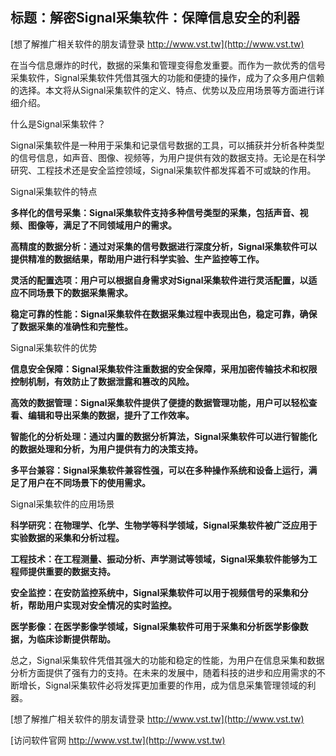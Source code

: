 ## **标题：解密Signal采集软件：保障信息安全的利器**

[想了解推广相关软件的朋友请登录 http://www.vst.tw](http://www.vst.tw)

在当今信息爆炸的时代，数据的采集和管理变得愈发重要。而作为一款优秀的信号采集软件，Signal采集软件凭借其强大的功能和便捷的操作，成为了众多用户信赖的选择。本文将从Signal采集软件的定义、特点、优势以及应用场景等方面进行详细介绍。

什么是Signal采集软件？

Signal采集软件是一种用于采集和记录信号数据的工具，可以捕获并分析各种类型的信号信息，如声音、图像、视频等，为用户提供有效的数据支持。无论是在科学研究、工程技术还是安全监控领域，Signal采集软件都发挥着不可或缺的作用。

Signal采集软件的特点

**多样化的信号采集：Signal采集软件支持多种信号类型的采集，包括声音、视频、图像等，满足了不同领域用户的需求。**

**高精度的数据分析：通过对采集的信号数据进行深度分析，Signal采集软件可以提供精准的数据结果，帮助用户进行科学实验、生产监控等工作。**

**灵活的配置选项：用户可以根据自身需求对Signal采集软件进行灵活配置，以适应不同场景下的数据采集需求。**

**稳定可靠的性能：Signal采集软件在数据采集过程中表现出色，稳定可靠，确保了数据采集的准确性和完整性。**

Signal采集软件的优势

**信息安全保障：Signal采集软件注重数据的安全保障，采用加密传输技术和权限控制机制，有效防止了数据泄露和篡改的风险。**

**高效的数据管理：Signal采集软件提供了便捷的数据管理功能，用户可以轻松查看、编辑和导出采集的数据，提升了工作效率。**

**智能化的分析处理：通过内置的数据分析算法，Signal采集软件可以进行智能化的数据处理和分析，为用户提供有力的决策支持。**

**多平台兼容：Signal采集软件兼容性强，可以在多种操作系统和设备上运行，满足了用户在不同场景下的使用需求。**

Signal采集软件的应用场景

**科学研究：在物理学、化学、生物学等科学领域，Signal采集软件被广泛应用于实验数据的采集和分析过程。**

**工程技术：在工程测量、振动分析、声学测试等领域，Signal采集软件能够为工程师提供重要的数据支持。**

**安全监控：在安防监控系统中，Signal采集软件可以用于视频信号的采集和分析，帮助用户实现对安全情况的实时监控。**

**医学影像：在医学影像学领域，Signal采集软件可用于采集和分析医学影像数据，为临床诊断提供帮助。**

总之，Signal采集软件凭借其强大的功能和稳定的性能，为用户在信息采集和数据分析方面提供了强有力的支持。在未来的发展中，随着科技的进步和应用需求的不断增长，Signal采集软件必将发挥更加重要的作用，成为信息采集管理领域的利器。

[想了解推广相关软件的朋友请登录 http://www.vst.tw](http://www.vst.tw)


[访问软件官网 http://www.vst.tw](http://www.vst.tw)
